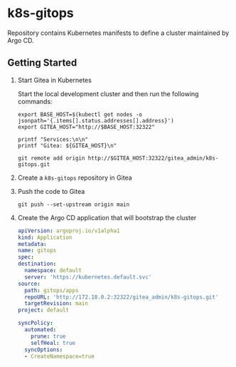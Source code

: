 # k8s-gitops

Repository contains Kubernetes manifests to define a cluster maintained by Argo CD.

## Getting Started

1. Start Gitea in Kubernetes

    Start the local development cluster and then run the following commands:

    ```Shell
    export BASE_HOST=$(kubectl get nodes -o jsonpath='{.items[].status.addresses[].address}')
    export GITEA_HOST="http://$BASE_HOST:32322"

    printf "Services:\n\n"
    printf "Gitea: ${GITEA_HOST}\n"

    git remote add origin http://$GITEA_HOST:32322/gitea_admin/k8s-gitops.git
    ```

1. Create a `k8s-gitops` repository in Gitea

1. Push the code to Gitea

    ```Shell
    git push --set-upstream origin main
    ```

1. Create the Argo CD application that will bootstrap the cluster

    ```Yaml
    apiVersion: argoproj.io/v1alpha1
    kind: Application
    metadata:
    name: gitops
    spec:
    destination:
      namespace: default
      server: 'https://kubernetes.default.svc'
    source:
      path: gitops/apps
      repoURL: 'http://172.18.0.2:32322/gitea_admin/k8s-gitops.git'
      targetRevision: main
    project: default

    syncPolicy:
      automated:
        prune: true
        selfHeal: true
      syncOptions:
      - CreateNamespace=true
    ```
